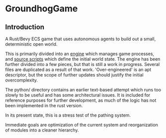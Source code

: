 # GroundhogGame

## Introduction

A Rust/Bevy ECS game that uses autonomous agents to build out a small, deterministic open world.

This is primarily divided into an [engine](engine) which manages game processes, and [source scripts](source) which define the initial world state. The engine has been further divided into a few pieces, but that is still a work in progress. Several files are duplicated as a result of that work. 'Over-engineered' is an apt descriptor, but the scope of further updates should justify the initial overcomplexity. 

The python/ directory contains an earlier text-based attempt which runs too slowly to be useful and has some architectural issues. It is included for reference purposes for further development, as much of the logic has not been implemented in the rust version. 

In its present state, this is a stress test of the pathing system.

Immediate goals are optimization of the current system and reorganization of modules into a cleaner hierarchy. 